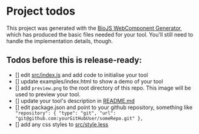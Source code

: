 # Project todos

This project was generated with the [BioJS WebComponent Generator](https://github.com/biojs/generator-bluegenes-tool), which has
produced the basic files needed for your tool. You'll still need to handle the implementation details, though.

## Todos before this is release-ready:

- [] edit [src/index.js](src/index.js) and add code to initialise your tool
- [] update examples/index.html to show a demo of your tool
- [] add `preview.png` to the root directory of this repo. This image will be used to preview your tool.
- [] update your tool's description in [README.md](README.md)
- [] edit package.json and point to your github repository, something like ```  "repository": {
    "type": "git",
    "url": "git@github.com:yourGitHubUser/someRepo.git"
  },```
- [] add any css styles to [src/style.less](src/style.less)
